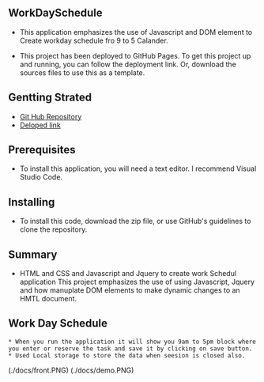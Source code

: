 ## WorkDaySchedule
* This application emphasizes the use of Javascript and DOM element to Create workday schedule fro 9 to 5 Calander.

* This project has been deployed to GitHub Pages. To get this project up and running, you can follow the deployment link. Or, download the sources files to use this as a template.

## Gentting Strated
* [Git Hub Repository](https://github.com/Preranashukla/WorkDaySchedule.git)
* [Deloped link](https://preranashukla.github.io/WorkDaySchedule/)

## Prerequisites
* To install this application, you will need a text editor. I recommend Visual Studio Code.

## Installing
* To install this code, download the zip file, or use GitHub's guidelines to clone the repository.

## Summary
* HTML and CSS and Javascript and Jquery to create work Schedul application
This project emphasizes the use of using Javascript, Jquery and how manuplate DOM elements to make dynamic changes to an HMTL document.


## Work Day Schedule
    * When you run the application it will show you 9am to 5pm block where you enter or reserve the task and save it by clicking on save button.
    * Used Local storage to store the data when seesion is closed also.
    
(./docs/front.PNG)
(./docs/demo.PNG)



